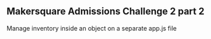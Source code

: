## Makersquare Admissions Challenge 2 part 2
Manage inventory inside an object on a separate app.js file
